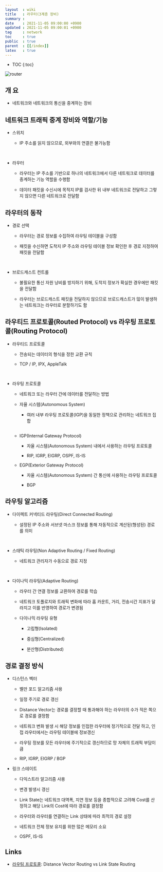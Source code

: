```yaml
---
layout  : wiki
title   : 라우터(3계층 장비)
summary : 
date    : 2021-11-05 09:00:00 +0900
updated : 2021-11-05 09:00:01 +0900
tag     : network
toc     : true
public  : true
parent  : [[/index]]
latex   : true
---
```

* TOC
{:toc}

![router](https://user-images.githubusercontent.com/24386223/139842064-4aed90a7-4728-47af-9409-ff25e74f33d9.png)

## 개 요

* 네트워크와 네트워크의 통신을 중계하는 장비

## 네트워크 트래픽 중계 장비와 역할/기능

* 스위치

    * IP 주소를 읽지 않으므로, 외부와의 연결은 불가능함

<br/>

* 라우터

    * 라우터는 IP 주소를 기반으로 하나의 네트워크에서 다른 네트워크로 데이터를 중계하는 기능 역할을 수행함

    * 데이터 패킷을 수신시에 목적지 IP를 검사한 뒤 내부 네트워크로 전달하고 그렇지 않으면 다른 네트워크로 전달함

    
## 라우터의 동작


* 경로 선택

    * 라우터는 경로 정보를 수집하여 라우팅 테이블을 구성함

    * 패킷을 수신하면 도착지 IP 주소와 라우팅 테이블 정보 확인한 후 경로 지정하여 패킷을 전달함

<br/>

* 브로드캐스트 컨트롤

    * 불필요한 통신 자원 낭비를 방지하기 위해, 도착지 정보가 확실한 경우에만 패킷을 전달함

    * 라우터는 브로드캐스트 패킷을 전달하지 않으므로 브로드캐스트가 많이 발생하는 네트워크는 라우터로 분할하기도 함


## 라우티드 프로토콜(Routed Protocol) vs 라우팅 프로토콜(Routing Protocol)

* 라우티드 프로토콜

    * 전송되는 데이터의 형식을 정한 교환 규칙

    * TCP / IP, IPX, AppleTalk 

<br/>

* 라우팅 프로토콜

    * 네트워크 또는 라우터 간에 데이터를 전달하는 방법

    * 자율 시스템(Autonomous System)

        * 여러 내부 라우팅 프로토콜(IGP)을 동일한 정책으로 관리하는 네트워크 집합

    <br/>

    * IGP(Internal Gateway Protocol)

        * 자율 시스템(Autonomous System) 내에서 사용하는 라우팅 프로토콜

        * RIP, IGRP, EIGRP, OSPF, IS-IS

    * EGP(Exterior Gateway Protocol)

        * 자율 시스템(Autonomous System) 간 통신에 사용하는 라우팅 프로토콜
        
        * BGP

## 라우팅 알고리즘

* 다이렉트 커넥티드 라우팅(Direct Connected Routing)

    * 설정된 IP 주소와 서브넷 마스크 정보를 통해 자동적으로 계산된(형성된) 경로를 의미

<br/>

* 스태틱 라우팅(Non Adaptive Routing / Fixed Routing)

    * 네트워크 관리자가 수동으로 경로 지정

<br/>

* 다이나믹 라우팅(Adaptive Routing)

    * 라우터 간 연결 정보를 교환하여 경로를 학습

    * 네트워크 토폴로지와 트래픽 변화에 따라 홉 카운트, 거리, 전송시간 지표가 달라지고 이를 반영하여 경로가 변경됨

    * 다이나믹 라우팅 유형

        * 고립형(Isolated)
        
        * 중심형(Centralized) 

        * 분산형(Distributed)

## 경로 결정 방식

* 디스턴스 벡터

    * 벨만 포드 알고리즘 사용

    * 일정 주기로 경로 갱신

    * Distance Vector는 경로를 결정할 때 통과해야 하는 라우터의 수가 적은 쪽으로 경로를 결정함

    * 네트워크 변화 발생 시 해당 정보를 인접한 라우터에 정기적으로 전달 하고, 인접 라우터에서는 라우팅 테이블에 정보갱신

    * 라우팅 정보를 모든 라우터에 주기적으로 갱신하므로 망 자체의 트래픽 부담이 큼

    * RIP, IGRP, EIGRP / BGP

* 링크 스테이트

    * 다익스트라 알고리즘 사용

    * 변경 발생시 갱신

    * Link State는 네트워크 대역폭, 지연 정보 등을 종합적으로 고려해 Cost를 산정하고 해당 Link의 Cost에 따라 경로를 결정함

    * 라우터와 라우터를 연결하는 Link 상태에 따라 최적의 경로 설정

    * 네트워크 전체 정보 유지를 위한 많은 메모리 소요

    * OSPF, IS-IS

## Links

* [라우팅 프로토콜](https://m.blog.naver.com/PostView.naver?isHttpsRedirect=true&blogId=nackji80&logNo=221431942767): Distance Vector Routing vs Link State Routing
